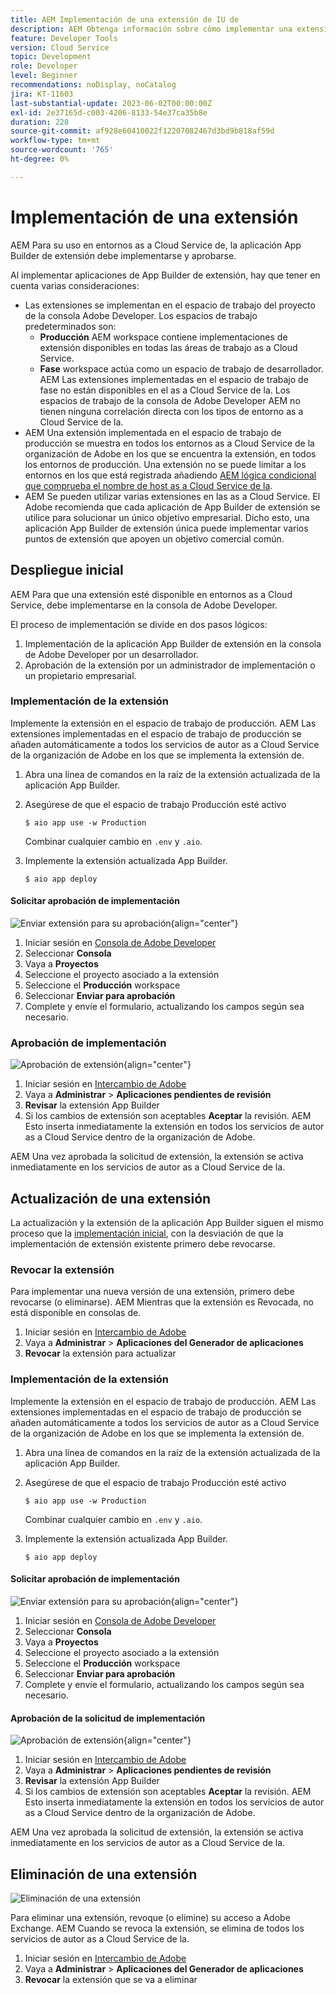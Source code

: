 ```yaml
---
title: AEM Implementación de una extensión de IU de
description: AEM Obtenga información sobre cómo implementar una extensión de IU de.
feature: Developer Tools
version: Cloud Service
topic: Development
role: Developer
level: Beginner
recommendations: noDisplay, noCatalog
jira: KT-11603
last-substantial-update: 2023-06-02T00:00:00Z
exl-id: 2e37165d-c003-4206-8133-54e37ca35b8e
duration: 228
source-git-commit: af928e60410022f12207082467d3bd9b818af59d
workflow-type: tm+mt
source-wordcount: '765'
ht-degree: 0%

---
```


# Implementación de una extensión

AEM Para su uso en entornos as a Cloud Service de, la aplicación App Builder de extensión debe implementarse y aprobarse.

Al implementar aplicaciones de App Builder de extensión, hay que tener en cuenta varias consideraciones:

+ Las extensiones se implementan en el espacio de trabajo del proyecto de la consola Adobe Developer. Los espacios de trabajo predeterminados son:
   + __Producción__ AEM workspace contiene implementaciones de extensión disponibles en todas las áreas de trabajo as a Cloud Service.
   + __Fase__ workspace actúa como un espacio de trabajo de desarrollador. AEM Las extensiones implementadas en el espacio de trabajo de fase no están disponibles en el as a Cloud Service de la.
Los espacios de trabajo de la consola de Adobe Developer AEM no tienen ninguna correlación directa con los tipos de entorno as a Cloud Service de la.
+ AEM Una extensión implementada en el espacio de trabajo de producción se muestra en todos los entornos as a Cloud Service de la organización de Adobe en los que se encuentra la extensión, en todos los entornos de producción.
Una extensión no se puede limitar a los entornos en los que está registrada añadiendo [AEM lógica condicional que comprueba el nombre de host as a Cloud Service de la](https://developer.adobe.com/uix/docs/guides/publication/#enabling-extension-only-on-specific-aem-environments).
+ AEM Se pueden utilizar varias extensiones en las as a Cloud Service. El Adobe recomienda que cada aplicación de App Builder de extensión se utilice para solucionar un único objetivo empresarial. Dicho esto, una aplicación App Builder de extensión única puede implementar varios puntos de extensión que apoyen un objetivo comercial común.

## Despliegue inicial

AEM Para que una extensión esté disponible en entornos as a Cloud Service, debe implementarse en la consola de Adobe Developer.

El proceso de implementación se divide en dos pasos lógicos:

1. Implementación de la aplicación App Builder de extensión en la consola de Adobe Developer por un desarrollador.
1. Aprobación de la extensión por un administrador de implementación o un propietario empresarial.

### Implementación de la extensión

Implemente la extensión en el espacio de trabajo de producción. AEM Las extensiones implementadas en el espacio de trabajo de producción se añaden automáticamente a todos los servicios de autor as a Cloud Service de la organización de Adobe en los que se implementa la extensión de.

1. Abra una línea de comandos en la raíz de la extensión actualizada de la aplicación App Builder.
1. Asegúrese de que el espacio de trabajo Producción esté activo

   ```shell
   $ aio app use -w Production
   ```

   Combinar cualquier cambio en `.env` y `.aio`.

1. Implemente la extensión actualizada App Builder.

   ```shell
   $ aio app deploy
   ```

#### Solicitar aprobación de implementación

![Enviar extensión para su aprobación](./assets/deploy/submit-for-approval.png){align="center"}

1. Iniciar sesión en [Consola de Adobe Developer](https://developer.adobe.com)
1. Seleccionar __Consola__
1. Vaya a __Proyectos__
1. Seleccione el proyecto asociado a la extensión
1. Seleccione el __Producción__ workspace
1. Seleccionar __Enviar para aprobación__
1. Complete y envíe el formulario, actualizando los campos según sea necesario.

### Aprobación de implementación

![Aprobación de extensión](./assets/deploy/adobe-exchange.png){align="center"}

1. Iniciar sesión en [Intercambio de Adobe](https://exchange.adobe.com/)
1. Vaya a __Administrar__ > __Aplicaciones pendientes de revisión__
1. __Revisar__ la extensión App Builder
1. Si los cambios de extensión son aceptables __Aceptar__ la revisión. AEM Esto inserta inmediatamente la extensión en todos los servicios de autor as a Cloud Service dentro de la organización de Adobe.

AEM Una vez aprobada la solicitud de extensión, la extensión se activa inmediatamente en los servicios de autor as a Cloud Service de la.

## Actualización de una extensión

La actualización y la extensión de la aplicación App Builder siguen el mismo proceso que la [implementación inicial](#initial-deployment), con la desviación de que la implementación de extensión existente primero debe revocarse.

### Revocar la extensión

Para implementar una nueva versión de una extensión, primero debe revocarse (o eliminarse). AEM Mientras que la extensión es Revocada, no está disponible en consolas de.

1. Iniciar sesión en [Intercambio de Adobe](https://exchange.adobe.com/)
1. Vaya a __Administrar__ > __Aplicaciones del Generador de aplicaciones__
1. __Revocar__ la extensión para actualizar

### Implementación de la extensión

Implemente la extensión en el espacio de trabajo de producción. AEM Las extensiones implementadas en el espacio de trabajo de producción se añaden automáticamente a todos los servicios de autor as a Cloud Service de la organización de Adobe en los que se implementa la extensión de.

1. Abra una línea de comandos en la raíz de la extensión actualizada de la aplicación App Builder.
1. Asegúrese de que el espacio de trabajo Producción esté activo

   ```shell
   $ aio app use -w Production
   ```

   Combinar cualquier cambio en `.env` y `.aio`.

1. Implemente la extensión actualizada App Builder.

   ```shell
   $ aio app deploy
   ```

#### Solicitar aprobación de implementación

![Enviar extensión para su aprobación](./assets/deploy/submit-for-approval.png){align="center"}

1. Iniciar sesión en [Consola de Adobe Developer](https://developer.adobe.com)
1. Seleccionar __Consola__
1. Vaya a __Proyectos__
1. Seleccione el proyecto asociado a la extensión
1. Seleccione el __Producción__ workspace
1. Seleccionar __Enviar para aprobación__
1. Complete y envíe el formulario, actualizando los campos según sea necesario.

#### Aprobación de la solicitud de implementación

![Aprobación de extensión](./assets/deploy/adobe-exchange.png){align="center"}

1. Iniciar sesión en [Intercambio de Adobe](https://exchange.adobe.com/)
1. Vaya a __Administrar__ > __Aplicaciones pendientes de revisión__
1. __Revisar__ la extensión App Builder
1. Si los cambios de extensión son aceptables __Aceptar__ la revisión. AEM Esto inserta inmediatamente la extensión en todos los servicios de autor as a Cloud Service dentro de la organización de Adobe.

AEM Una vez aprobada la solicitud de extensión, la extensión se activa inmediatamente en los servicios de autor as a Cloud Service de la.

## Eliminación de una extensión

![Eliminación de una extensión](./assets/deploy/revoke.png)

Para eliminar una extensión, revoque (o elimine) su acceso a Adobe Exchange. AEM Cuando se revoca la extensión, se elimina de todos los servicios de autor as a Cloud Service de la.

1. Iniciar sesión en [Intercambio de Adobe](https://exchange.adobe.com/)
1. Vaya a __Administrar__ > __Aplicaciones del Generador de aplicaciones__
1. __Revocar__ la extensión que se va a eliminar
